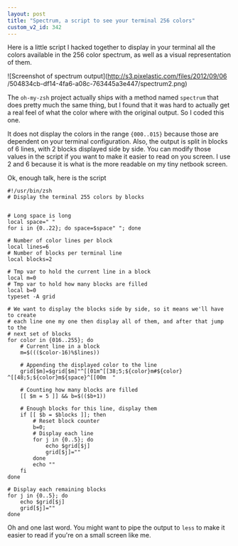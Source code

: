 ```yaml
---
layout: post
title: "Spectrum, a script to see your terminal 256 colors"
custom_v2_id: 342
---
```


Here is a little script I hacked together to display in your terminal all the
colors available in the 256 color spectrum, as well as a visual representation
of them.

![Screenshot of spectrum output](http://s3.pixelastic.com/files/2012/09/06
/504834cb-df14-4fa6-a08c-763445a3e447/spectrum2.png)

The `oh-my-zsh` project actually ships with a method named `spectrum` that
does pretty much the same thing, but I found that it was hard to actually get
a real feel of what the color where with the original output. So I coded this
one.

It does not display the colors in the range `{000..015}` because those are
dependent on your terminal configuration. Also, the output is split in blocks
of 6 lines, with 2 blocks displayed side by side. You can modify those values
in the script if you want to make it easier to read on you screen. I use 2 and
6 because it is what is the more readable on my tiny netbook screen.

Ok, enough talk, here is the script

    
    #!/usr/bin/zsh
    # Display the terminal 255 colors by blocks
    
    
    # Long space is long
    local space=" "
    for i in {0..22}; do space=$space" "; done
    
    # Number of color lines per block
    local lines=6
    # Number of blocks per terminal line
    local blocks=2
    
    # Tmp var to hold the current line in a block 
    local m=0
    # Tmp var to hold how many blocks are filled
    local b=0
    typeset -A grid
    
    # We want to display the blocks side by side, so it means we'll have to create
    # each line one my one then display all of them, and after that jump to the
    # next set of blocks
    for color in {016..255}; do
        # Current line in a block
        m=$((($color-16)%$lines))
    
        # Appending the displayed color to the line
        grid[$m]=$grid[$m]"^[[01m^[[38;5;${color}m#${color} ^[[48;5;${color}m${space}^[[00m  "
    
        # Counting how many blocks are filled
        [[ $m = 5 ]] && b=$(($b+1))
    
        # Enough blocks for this line, display them
        if [[ $b = $blocks ]]; then
            # Reset block counter
            b=0;
            # Display each line
            for j in {0..5}; do
                echo $grid[$j]
                grid[$j]=""
            done
            echo ""
        fi
    done
    
    # Display each remaining blocks
    for j in {0..5}; do
        echo $grid[$j]
        grid[$j]=""
    done
    

Oh and one last word. You might want to pipe the output to `less` to make it
easier to read if you're on a small screen like me.

